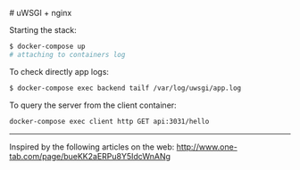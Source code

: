 
# uWSGI + nginx

Starting the stack:
```bash
$ docker-compose up
# attaching to containers log
```

To check directly app logs:
```bash
$ docker-compose exec backend tailf /var/log/uwsgi/app.log
```

To query the server from the client container:
```bash
docker-compose exec client http GET api:3031/hello
```

---

Inspired by the following articles on the web:
http://www.one-tab.com/page/bueKK2aERPu8Y5IdcWnANg
